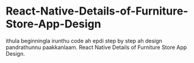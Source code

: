 # React-Native-Details-of-Furniture-Store-App-Design
ithula beginningla irunthu code ah epdi step by step ah design pandrathunnu paakkanlaam. React Native Details of Furniture Store App Design.
